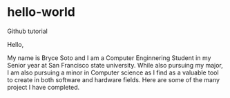 # hello-world
Github tutorial

Hello,

My name is Bryce Soto and I am a Computer Enginnering Student in my Senior year at San Francisco state university. While also pursuing my major, I am also pursuing a minor in Computer science as I find as a valuable tool to create in both software and hardware fields. Here are some of the many project I have completed.

